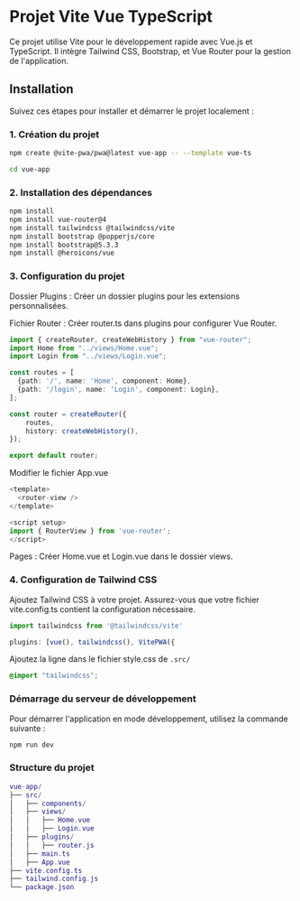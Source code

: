 # Projet Vite Vue TypeScript

Ce projet utilise Vite pour le développement rapide avec Vue.js et TypeScript. Il intègre Tailwind CSS, Bootstrap, et Vue Router pour la gestion de l'application.

## Installation

Suivez ces étapes pour installer et démarrer le projet localement :


### 1. Création du projet

```sh
npm create @vite-pwa/pwa@latest vue-app -- --template vue-ts
```
```sh
cd vue-app
```


### 2. Installation des dépendances

```sh
npm install
npm install vue-router@4
npm install tailwindcss @tailwindcss/vite
npm install bootstrap @popperjs/core
npm install bootstrap@5.3.3
npm install @heroicons/vue
```


### 3. Configuration du projet

Dossier Plugins : Créer un dossier plugins pour les extensions personnalisées.

Fichier Router : Créer router.ts dans plugins pour configurer Vue Router.

```ts
import { createRouter, createWebHistory } from "vue-router";
import Home from "../views/Home.vue";
import Login from "../views/Login.vue";

const routes = [
  {path: '/', name: 'Home', component: Home},
  {path: '/login', name: 'Login', component: Login},
];

const router = createRouter({
    routes,
    history: createWebHistory(),
});

export default router;
```

Modifier le fichier App.vue

```ts
<template>
  <router-view />
</template>

<script setup>
import { RouterView } from 'vue-router';
</script>
```

Pages : Créer Home.vue et Login.vue dans le dossier views.


### 4. Configuration de Tailwind CSS

Ajoutez Tailwind CSS à votre projet. Assurez-vous que votre fichier vite.config.ts contient la configuration nécessaire.

```ts
import tailwindcss from '@tailwindcss/vite'
```
```ts
plugins: [vue(), tailwindcss(), VitePWA({
```
Ajoutez la ligne dans le fichier style.css de ```.src/```

```css
@import "tailwindcss";
```


### Démarrage du serveur de développement

Pour démarrer l'application en mode développement, utilisez la commande suivante :

```sh
npm run dev
```


### Structure du projet

```lua
vue-app/
├── src/
│   ├── components/
│   ├── views/
│   │   ├── Home.vue
│   │   ├── Login.vue
│   ├── plugins/
│   │   ├── router.js
│   ├── main.ts
│   ├── App.vue
├── vite.config.ts
├── tailwind.config.js
└── package.json
```
